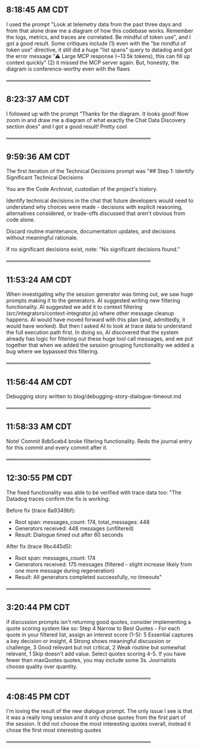 ## 8:18:45 AM CDT

I used the prompt "Look at telemetry data from the past three days and from that alone draw me a diagram of how this codebase works. Remember the logs, metrics, and traces are correlated. Be mindful of token use", and I got a good result. Some critiques include (1) even with the "be mindful of token use" directive, it still did a huge "list spans" query to datadog and got the error message "⚠ Large MCP response (~13.5k tokens), this can fill up context quickly" (2) it missed the MCP server again. But, honestly, the diagram is conference-worthy even with the flaws

═══════════════════════════════════════

## 8:23:37 AM CDT

I followed up with the prompt "Thanks for the diagram. It looks good! Now zoom in and draw me a diagram of what exactly the Chat Data Discovery section does" and I got a good result! Pretty cool

═══════════════════════════════════════

## 9:59:36 AM CDT

The first iteration of the Technical Decisions prompt was "## Step 1: Identify Significant Technical Decisions

You are the Code Archivist, custodian of the project's history.

Identify technical decisions in the chat that future developers would need to understand why choices were made - decisions with explicit reasoning, alternatives considered, or trade-offs discussed that aren't obvious from code alone.

Discard routine maintenance, documentation updates, and decisions without meaningful rationale.

If no significant decisions exist, note: "No significant decisions found."

═══════════════════════════════════════

## 11:53:24 AM CDT

When investigating why the session generator was timing out, we saw huge prompts making it to the generators. AI suggested writing new filtering functionality. AI suggested we add it to context filtering (src/integrators/context-integrator.js) where other message cleanup happens. AI would have moved forward with this plan (and, admittedly, it would have worked). But then I asked AI to look at trace data to understand the full execution path first. In doing so, AI discovered that the system already has logic for filtering out these huge tool call messages, and we put together that when we added the session grouping functionality we added a bug where we bypassed this filtering.

═══════════════════════════════════════

## 11:56:44 AM CDT

Debugging story written to blog/debugging-story-dialogue-timeout.md

═══════════════════════════════════════

## 11:58:33 AM CDT

Note! Commit 8db5ceb4 broke filtering functionality. Redo the journal entry for this commit and every commit after it.

═══════════════════════════════════════

## 12:30:55 PM CDT

The fixed functionality was able to be verified with trace data too: "The Datadog traces confirm the fix is working:

Before fix (trace 8a9349bf):
- Root span: messages_count: 174, total_messages: 448
- Generators received: 448 messages (unfiltered)
- Result: Dialogue timed out after 60 seconds

After fix (trace 9bc445d5):
- Root span: messages_count: 174
- Generators received: 175 messages (filtered - slight increase likely from one more message during regeneration)
- Result: All generators completed successfully, no timeouts"

═══════════════════════════════════════

## 3:20:44 PM CDT

if discussion prompts isn't returning good quotes, consider implementing a quote scoring system like so: Step 4 Narrow to Best Quotes - For each quote in your filtered list, assign an interest score (1-5): 5 Essential captures a key decision or insight, 4 Strong shows meaningful discussion or challenge, 3 Good relevant but not critical, 2 Weak routine but somewhat relevant, 1 Skip doesn't add value. Select quotes scoring 4-5. If you have fewer than maxQuotes quotes, you may include some 3s. Journalists choose quality over quantity.

═══════════════════════════════════════

## 4:08:45 PM CDT

I'm loving the result of the new dialogue prompt. The only issue I see is that it was a really long session and it only chose quotes from the first part of the session. It did not choose the most interesting quotes overall, instead it chose the first most interesting quotes

═══════════════════════════════════════

